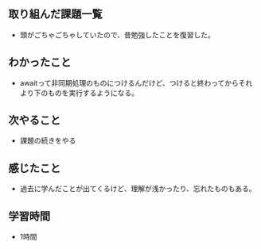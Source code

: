 ## 取り組んだ課題一覧
- 頭がごちゃごちゃしていたので、昔勉強したことを復習した。

## わかったこと
- awaitって非同期処理のものにつけるんだけど、つけると終わってからそれより下のものを実行するようになる。

## 次やること
- 課題の続きをやる

## 感じたこと
- 過去に学んだことが出てくるけど、理解が浅かったり、忘れたものもある。

## 学習時間
- 1時間